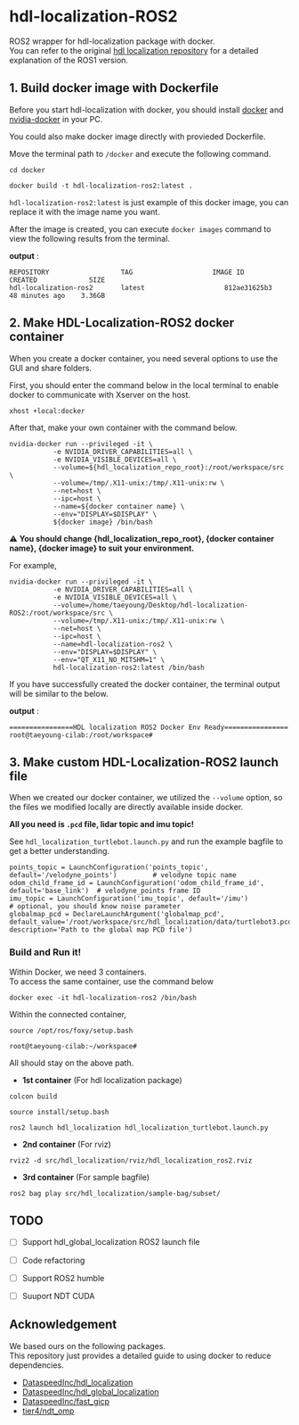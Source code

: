 # hdl-localization-ROS2

ROS2 wrapper for hdl-localization package with docker.  
You can refer to the original [hdl localization repository](https://github.com/koide3/hdl_localization.git) for a detailed explanation of the ROS1 version.

## 1. Build docker image with Dockerfile  

Before you start hdl-localization with docker, you should install [docker](https://www.docker.com/) and [nvidia-docker](https://github.com/NVIDIA/nvidia-docker) in your PC.  

You could also make docker image directly with provieded Dockerfile.  

Move the terminal path to `/docker` and execute the following command.  

```
cd docker
```
```
docker build -t hdl-localization-ros2:latest .
```

`hdl-localization-ros2:latest` is just example of this docker image, you can replace it with the image name you want.  

After the image is created, you can execute `docker images` command to view the following results from the terminal.  

**output** :  

```
REPOSITORY                  TAG                    IMAGE ID          CREATED             SIZE
hdl-localization-ros2       latest                    812ae31625b3   48 minutes ago    3.36GB
```

## 2. Make HDL-Localization-ROS2 docker container  

When you create a docker container, you need several options to use the GUI and share folders.  

First, you should enter the command below in the local terminal to enable docker to communicate with Xserver on the host.  

```
xhost +local:docker
```

After that, make your own container with the command below.  

```
nvidia-docker run --privileged -it \
           -e NVIDIA_DRIVER_CAPABILITIES=all \
           -e NVIDIA_VISIBLE_DEVICES=all \
           --volume=${hdl_localization_repo_root}:/root/workspace/src \
           --volume=/tmp/.X11-unix:/tmp/.X11-unix:rw \
           --net=host \
           --ipc=host \
           --name=${docker container name} \
           --env="DISPLAY=$DISPLAY" \
           ${docker image} /bin/bash
```   

⚠️ **You should change {hdl_localization_repo_root}, {docker container name}, {docker image} to suit your environment.**  

For example,  
```
nvidia-docker run --privileged -it \
           -e NVIDIA_DRIVER_CAPABILITIES=all \
           -e NVIDIA_VISIBLE_DEVICES=all \
           --volume=/home/taeyoung/Desktop/hdl-localization-ROS2:/root/workspace/src \
           --volume=/tmp/.X11-unix:/tmp/.X11-unix:rw \
           --net=host \
           --ipc=host \
           --name=hdl-localization-ros2 \
           --env="DISPLAY=$DISPLAY" \
           --env="QT_X11_NO_MITSHM=1" \
           hdl-localization-ros2:latest /bin/bash
```

If you have successfully created the docker container, the terminal output will be similar to the below.  

**output** :  

```
================HDL localization ROS2 Docker Env Ready================
root@taeyoung-cilab:/root/workspace#
```  

## 3. Make custom HDL-Localization-ROS2 launch file

When we created our docker container, we utilized the `--volume` option, so the files we modified locally are directly available inside docker.  

**All you need is `.pcd` file, lidar topic and imu topic!**  

See `hdl_localization_turtlebot.launch.py` and run the example bagfile to get a better understanding.  

```
points_topic = LaunchConfiguration('points_topic', default='/velodyne_points')         # velodyne topic name
odom_child_frame_id = LaunchConfiguration('odom_child_frame_id', default='base_link')  # velodyne_points frame ID
imu_topic = LaunchConfiguration('imu_topic', default='/imu')                           # optional, you should know noise parameter
globalmap_pcd = DeclareLaunchArgument('globalmap_pcd', default_value='/root/workspace/src/hdl_localization/data/turtlebot3.pcd', description='Path to the global map PCD file')

```

### Build and Run it!

Within Docker, we need 3 containers.  
To access the same container, use the command below
```
docker exec -it hdl-localization-ros2 /bin/bash
```  
Within the connected container,
```
source /opt/ros/foxy/setup.bash
```



```
root@taeyoung-cilab:~/workspace# 
```

All should stay on the above path.

- **1st container** (For hdl localization package) 
```
colcon build
``` 
```
source install/setup.bash
```
```
ros2 launch hdl_localization hdl_localization_turtlebot.launch.py
```

- **2nd container** (For rviz) 
```
rviz2 -d src/hdl_localization/rviz/hdl_localization_ros2.rviz 
```

- **3rd container** (For sample bagfile)
```
ros2 bag play src/hdl_localization/sample-bag/subset/
```



## TODO

- [ ] Support hdl_global_localization ROS2 launch file 
- [ ] Code refactoring  
- [ ] Support ROS2 humble  
- [ ] Suuport NDT CUDA


## Acknowledgement

We based ours on the following packages.    
This repository just provides a detailed guide to using docker to reduce dependencies.  

- [DataspeedInc/hdl_localization](https://github.com/DataspeedInc/hdl_localization/tree/ros2)   
- [DataspeedInc/hdl_global_localization](https://github.com/DataspeedInc/hdl_global_localization/tree/ros2)  
- [DataspeedInc/fast_gicp](https://github.com/DataspeedInc/fast_gicp/tree/ros2)
- [tier4/ndt_omp](https://github.com/tier4/ndt_omp)  


